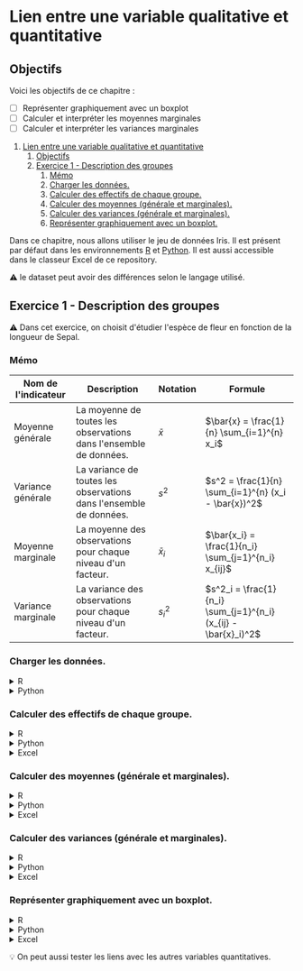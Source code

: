 # Lien entre une variable qualitative et quantitative

## Objectifs
Voici les objectifs de ce chapitre :
- [ ] Représenter graphiquement avec un boxplot
- [ ] Calculer et interpréter les moyennes marginales
- [ ] Calculer et interpréter les variances marginales

1. [Lien entre une variable qualitative et quantitative](#lien-entre-une-variable-qualitative-et-quantitative)
   1. [Objectifs](#objectifs)
   2. [Exercice 1 - Description des groupes](#exercice-1---description-des-groupes)
      1. [Mémo](#mémo)
      2. [Charger les données.](#charger-les-données)
      3. [Calculer des effectifs de chaque groupe.](#calculer-des-effectifs-de-chaque-groupe)
      4. [Calculer des moyennes (générale et marginales).](#calculer-des-moyennes-générale-et-marginales)
      5. [Calculer des variances (générale et marginales).](#calculer-des-variances-générale-et-marginales)
      6. [Représenter graphiquement avec un boxplot.](#représenter-graphiquement-avec-un-boxplot)

Dans ce chapitre, nous allons utiliser le jeu de données Iris. Il est présent par défaut dans les environnements [R](https://rdrr.io/snippets/) et [Python](https://colab.research.google.com/). Il est aussi accessible dans le classeur Excel de ce repository.

:warning: le dataset peut avoir des différences selon le langage utilisé.

## Exercice 1 - Description des groupes

:warning: Dans cet exercice, on choisit d'étudier l'espèce de fleur en fonction de la longueur de Sepal.

### Mémo
| Nom de l'indicateur | Description    | Notation | Formule                          |
|---------------------|----------------|----------|----------------------------------|
| Moyenne générale           | La moyenne de toutes les observations dans l'ensemble de données.           | $\bar{x}$        | $\bar{x} = \frac{1}{n} \sum_{i=1}^{n} x_i$  |
| Variance générale          | La variance de toutes les observations dans l'ensemble de données.          | $s^2$            | $s^2 = \frac{1}{n} \sum_{i=1}^{n} (x_i - \bar{x})^2$   |
| Moyenne marginale          | La moyenne des observations pour chaque niveau d'un facteur.              | $\bar{x}_i$    | $\bar{x_i} = \frac{1}{n_i} \sum_{j=1}^{n_i} x_{ij}$ |
| Variance marginale         | La variance des observations pour chaque niveau d'un facteur.               | $s^2_i$        | $s^2_i = \frac{1}{n_i} \sum_{j=1}^{n_i} (x_{ij} - \bar{x}_i)^2$           |

### Charger les données. 
<details>
<summary>R</summary>

```r
# Charger les librairies nécessaires
library(dplyr)
library(ggplot2)

# Charger le jeu de données Iris
data(iris)
```
</details>

<details>
<summary>Python</summary>

```python
import pandas as pd
import numpy as np
import seaborn as sns
import matplotlib.pyplot as plt

# Charger le jeu de données Iris
from sklearn.datasets import load_iris
iris = load_iris()
iris_df = pd.DataFrame(data=iris.data, columns=iris.feature_names)
iris_df['species'] = pd.Categorical.from_codes(iris.target, iris.target_names)

# Renommer les colonnes pour faciliter l'utilisation
iris_df.columns = ['sepal_length', 'sepal_width', 'petal_length', 'petal_width', 'species']
```
</details>

### Calculer des effectifs de chaque groupe. 

<details>
<summary>R</summary>

```r
# Calculer des effectifs de chaque espèce
species_counts <- iris %>% count(Species)
cat("Effectifs de chaque espèce:\n")
print(species_counts)
```
</details>

<details>
<summary>Python</summary>

```python
# Calculer des effectifs de chaque espèce
species_counts = iris_df['species'].value_counts()
print("Effectifs de chaque espèce:")
print(species_counts)
```
</details>

<details>
<summary>Excel</summary>

```
```
</details>

### Calculer des moyennes (générale et marginales). 

<details>
<summary>R</summary>

```r
# Calculer des moyennes (générale et marginales)
general_mean <- mean(iris$Sepal.Length)
species_means <- iris %>% group_by(Species) %>% summarise(mean_sepal_length = mean(Sepal.Length))
cat("\nMoyenne générale de la longueur de Sepal:\n")
print(general_mean)
cat("Moyennes marginales de la longueur de Sepal par espèce:\n")
print(species_means)
```
</details>

<details>
<summary>Python</summary>

```python
# Calculer des moyennes (générale et marginales)
general_mean = iris_df['sepal_length'].mean()
species_means = iris_df.groupby('species')['sepal_length'].mean()
print("\nMoyenne générale de la longueur de Sepal:")
print(general_mean)
print("Moyennes marginales de la longueur de Sepal par espèce:")
print(species_means)
```
</details>

<details>
<summary>Excel</summary>

```
```
</details>

### Calculer des variances (générale et marginales). 

<details>
<summary>R</summary>

```r
# Calculer des variances (générale et marginales)
general_variance <- var(iris$Sepal.Length)
species_variances <- iris %>% group_by(Species) %>% summarise(var_sepal_length = var(Sepal.Length))
cat("\nVariance générale de la longueur de Sepal:\n")
print(general_variance)
cat("Variances marginales de la longueur de Sepal par espèce:\n")
print(species_variances)
```
</details>

<details>
<summary>Python</summary>

```python
# Calculer des variances (générale et marginales)
general_variance = iris_df['sepal_length'].var()
species_variances = iris_df.groupby('species')['sepal_length'].var()
print("\nVariance générale de la longueur de Sepal:")
print(general_variance)
print("Variances marginales de la longueur de Sepal par espèce:")
print(species_variances)
```
</details>

<details>
<summary>Excel</summary>

```
```
</details>

### Représenter graphiquement avec un boxplot. 

<details>
<summary>R</summary>

```r
# Représenter graphiquement avec un boxplot
ggplot(iris, aes(x = Species, y = Sepal.Length)) +
  geom_boxplot() +
  labs(title = "Boxplot de la longueur de Sepal par espèce",
       x = "Espèce",
       y = "Longueur de Sepal (cm)") +
  theme_minimal()
```
</details>

<details>
<summary>Python</summary>

```python
# Représenter graphiquement avec un boxplot
plt.figure(figsize=(10, 6))
sns.boxplot(x='species', y='sepal_length', data=iris_df)
plt.title("Boxplot de la longueur de Sepal par espèce")
plt.xlabel("Espèce")
plt.ylabel("Longueur de Sepal (cm)")
plt.show()
```
</details>

<details>
<summary>Excel</summary>

```
```
</details>


:bulb: On peut aussi tester les liens avec les autres variables quantitatives.